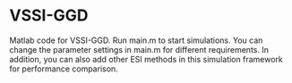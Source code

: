 # VSSI-GGD
Matlab code for VSSI-GGD.
Run main.m to start simulations. You can change the parameter settings in main.m for different requirements. In addition, you can also add other ESI methods in this simulation framework for performance comparison.
